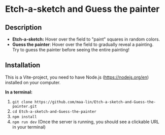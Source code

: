# Etch-a-sketch and Guess the painter

## Description
* **Etch-a-sketch:** Hover over the field to "paint" squares in random colors.
* **Guess the painter**: Hover over the field to gradually reveal a painting. Try to guess the painter before seeing the entire painting!

## Installation
This is a Vite-project, you need to have Node.js (https://nodejs.org/en) installed on your computer.    

**In a terminal:**
1. `git clone https://github.com/maa-lin/Etch-a-sketch-and-Guess-the-painter.git`
2. `cd Etch-a-sketch-and-Guess-the-painter`
3. `npm install`
4. `npm run dev` (Once the server is running, you should see a clickable URL in your terminal)
